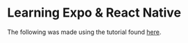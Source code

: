 # Learning Expo & React Native

The following was made using the tutorial found [here](https://codeburst.io/getting-started-with-expo-react-native-and-styled-components-using-a-netflix-clone-example-652c7cb2a794).
